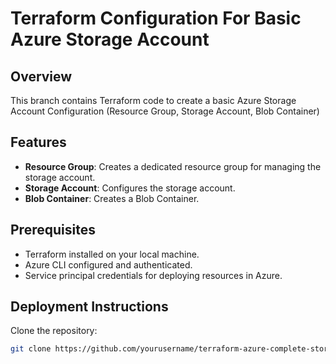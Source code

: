 # Terraform Configuration For Basic Azure Storage Account

## Overview
This branch contains Terraform code to create a basic Azure Storage Account Configuration (Resource Group, Storage Account, Blob Container)

## Features
- **Resource Group**: Creates a dedicated resource group for managing the storage account.
- **Storage Account**: Configures the storage account.
- **Blob Container**: Creates a Blob Container.

## Prerequisites
- Terraform installed on your local machine.
- Azure CLI configured and authenticated.
- Service principal credentials for deploying resources in Azure.

## Deployment Instructions
Clone the repository:
   ```bash
   git clone https://github.com/yourusername/terraform-azure-complete-storage-account.git

